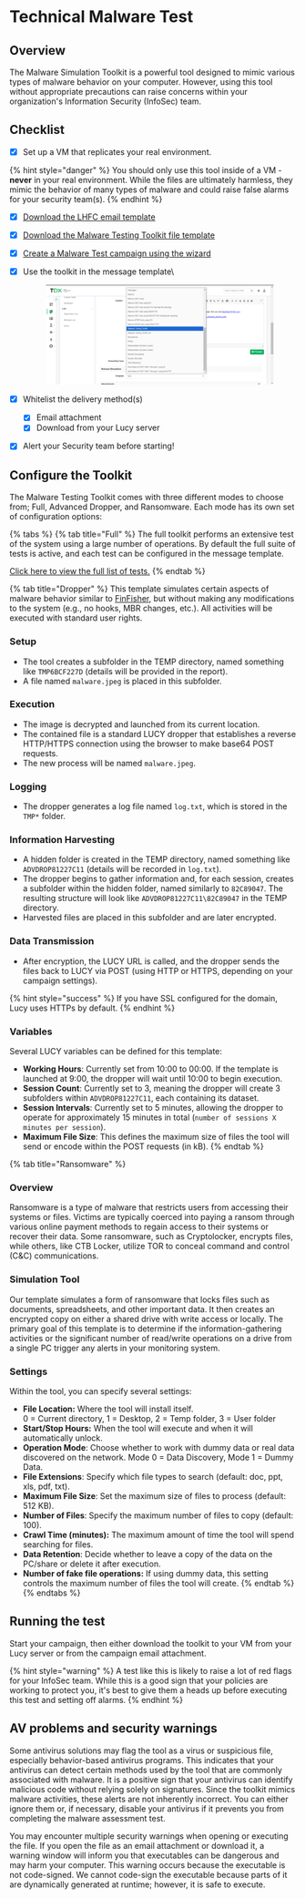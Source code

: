 # Technical Malware Test

## Overview

The Malware Simulation Toolkit is a powerful tool designed to mimic various types of malware behavior on your computer. However, using this tool without appropriate precautions can raise concerns within your organization's Information Security (InfoSec) team.

## Checklist

* [x] Set up a VM that replicates your real environment.

{% hint style="danger" %}
You should only use this tool inside of a VM - **never** in your real environment. While the files are ultimately harmless, they mimic the behavior of many types of malware and could raise false alarms for your security team(s).
{% endhint %}

* [x] [Download the LHFC email template](../../../../application-screens-reference/templates/download-templates.md)
* [x] [Download the Malware Testing Toolkit file template](../../../../application-screens-reference/templates/download-templates.md)
* [x] [Create a Malware Test campaign using the wizard](../../../../application-screens-reference/campaigns/new-campaign/wizard-mode/)
*   [x] Use the toolkit in the message template\


    <figure><img src="../../../../.gitbook/assets/image (43).png" alt=""><figcaption></figcaption></figure>
* [x] Whitelist the delivery method(s)
  * [x] Email attachment
  * [x] Download from your Lucy server
* [x] Alert your Security team before starting!

## Configure the Toolkit

The Malware Testing Toolkit comes with three different modes to choose from; Full, Advanced Dropper, and Ransomware. Each mode has its own set of configuration options:

{% tabs %}
{% tab title="Full" %}
The full toolkit performs an extensive test of the system using a large number of operations. By default the full suite of tests is active, and each test can be configured in the message template.

[Click here to view the full list of tests.](malware-toolkit-test-suite.md)
{% endtab %}

{% tab title="Dropper" %}
This template simulates certain aspects of malware behavior similar to [FinFisher](https://attack.mitre.org/software/S0182/), but without making any modifications to the system (e.g., no hooks, MBR changes, etc.). All activities will be executed with standard user rights.

### Setup

* The tool creates a subfolder in the TEMP directory, named something like `TMP6BCF227D` (details will be provided in the report).
* A file named `malware.jpeg` is placed in this subfolder.

### Execution

* The image is decrypted and launched from its current location.
* The contained file is a standard LUCY dropper that establishes a reverse HTTP/HTTPS connection using the browser to make base64 POST requests.
* The new process will be named `malware.jpeg`.

### Logging

* The dropper generates a log file named `log.txt`, which is stored in the `TMP*` folder.

### Information Harvesting

* A hidden folder is created in the TEMP directory, named something like `ADVDROP81227C11` (details will be recorded in `log.txt`).
* The dropper begins to gather information and, for each session, creates a subfolder within the hidden folder, named similarly to `82C89047`. The resulting structure will look like `ADVDROP81227C11\82C89047` in the TEMP directory.
* Harvested files are placed in this subfolder and are later encrypted.

### Data Transmission

* After encryption, the LUCY URL is called, and the dropper sends the files back to LUCY via POST (using HTTP or HTTPS, depending on your campaign settings).

{% hint style="success" %}
If you have SSL configured for the domain, Lucy uses HTTPs by default.
{% endhint %}

### Variables

Several LUCY variables can be defined for this template:

* **Working Hours**: Currently set from 10:00 to 00:00. If the template is launched at 9:00, the dropper will wait until 10:00 to begin execution.
* **Session Count**: Currently set to 3, meaning the dropper will create 3 subfolders within `ADVDROP81227C11`, each containing its dataset.
* **Session Intervals**: Currently set to 5 minutes, allowing the dropper to operate for approximately 15 minutes in total (`number of sessions X minutes per session`).
* **Maximum File Size**: This defines the maximum size of files the tool will send or encode within the POST requests (in kB).
{% endtab %}

{% tab title="Ransomware" %}
### Overview

Ransomware is a type of malware that restricts users from accessing their systems or files. Victims are typically coerced into paying a ransom through various online payment methods to regain access to their systems or recover their data. Some ransomware, such as Cryptolocker, encrypts files, while others, like CTB Locker, utilize TOR to conceal command and control (C\&C) communications.

### Simulation Tool

Our template simulates a form of ransomware that locks files such as documents, spreadsheets, and other important data. It then creates an encrypted copy on either a shared drive with write access or locally. The primary goal of this template is to determine if the information-gathering activities or the significant number of read/write operations on a drive from a single PC trigger any alerts in your monitoring system.

### Settings

Within the tool, you can specify several settings:

* **File Location:** Where the tool will install itself.\
  0 = Current directory, 1 = Desktop, 2 = Temp folder, 3 = User folder
* **Start/Stop Hours:** When the tool will execute and when it will automatically unlock.
* **Operation Mode**: Choose whether to work with dummy data or real data discovered on the network. Mode 0 = Data Discovery, Mode 1 = Dummy Data.
* **File Extensions**: Specify which file types to search (default: doc, ppt, xls, pdf, txt).
* **Maximum File Size**: Set the maximum size of files to process (default: 512 KB).
* **Number of Files**: Specify the maximum number of files to copy (default: 100).
* **Crawl Time (minutes):** The maximum amount of time the tool will spend searching for files.
* **Data Retention**: Decide whether to leave a copy of the data on the PC/share or delete it after execution.
* **Number of fake file operations:** If using dummy data, this setting controls the maximum number of files the tool will create.
{% endtab %}
{% endtabs %}

## Running the test

Start your campaign, then either download the toolkit to your VM from your Lucy server or from the campaign email attachment.

{% hint style="warning" %}
A test like this is likely to raise a lot of red flags for your InfoSec team. While this is a good sign that your policies are working to protect you, it's best to give them a heads up before executing this test and setting off alarms.
{% endhint %}

## AV problems and security warnings <a href="#av_problems_security_warnings" id="av_problems_security_warnings"></a>

Some antivirus solutions may flag the tool as a virus or suspicious file, especially behavior-based antivirus programs. This indicates that your antivirus can detect certain methods used by the tool that are commonly associated with malware. It is a positive sign that your antivirus can identify malicious code without relying solely on signatures. Since the toolkit mimics malware activities, these alerts are not inherently incorrect. You can either ignore them or, if necessary, disable your antivirus if it prevents you from completing the malware assessment test.

You may encounter multiple security warnings when opening or executing the file. If you open the file as an email attachment or download it, a warning window will inform you that executables can be dangerous and may harm your computer. This warning occurs because the executable is not code-signed. We cannot code-sign the executable because parts of it are dynamically generated at runtime; however, it is safe to execute.
